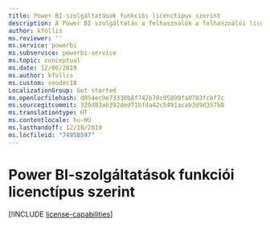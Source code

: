 ```yaml
---
title: Power BI-szolgáltatások funkciói licenctípus szerint
description: A Power BI szolgáltatás a felhasználók a felhasználói licencek típusa (ingyenes vagy pro) és az alapján meghatározott képességekkel rendelkeznek, hogy a használt tartalom egy Power BI Premium-kapacitáshoz hozzárendelt munkaterületen található-e.
author: kfollis
ms.reviewer: ''
ms.service: powerbi
ms.subservice: powerbi-service
ms.topic: conceptual
ms.date: 12/06/2019
ms.author: kfollis
ms.custom: seodec18
LocalizationGroup: Get started
ms.openlocfilehash: d054ec9e73330b8f742b70c05899fa0783fcbf7c
ms.sourcegitcommit: 320d83ab392ded71bfda42c5491acab3d9d357b0
ms.translationtype: HT
ms.contentlocale: hu-HU
ms.lasthandoff: 12/10/2019
ms.locfileid: "74958597"
---
```

# <a name="power-bi-service-features-by-license-type"></a>Power BI-szolgáltatások funkciói licenctípus szerint

[!INCLUDE [license-capabilities](includes/license-capabilities.md)]
